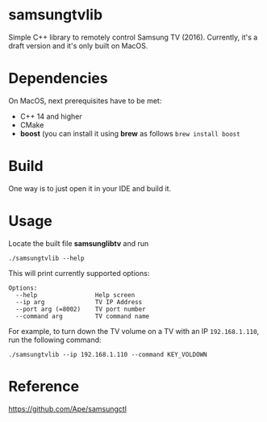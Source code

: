 # samsungtvlib
Simple C++ library to remotely control Samsung TV (2016). Currently, it's a draft version and it's only built on MacOS.

Dependencies
============
On MacOS, next prerequisites have to be met:

- C++ 14 and higher
- CMake
- **boost** (you can install it using **brew** as follows `brew install boost` 

Build
============
One way is to just open it in your IDE and build it.

Usage
============
Locate the built file **samsunglibtv** and run

`./samsungtvlib --help`

This will print currently supported options:

    Options:
      --help                Help screen
      --ip arg              TV IP Address
      --port arg (=8002)    TV port number
      --command arg         TV command name

For example, to turn down the TV volume on a TV with an IP `192.168.1.110`, run the following command:

    ./samsungtvlib --ip 192.168.1.110 --command KEY_VOLDOWN


Reference
============
https://github.com/Ape/samsungctl
